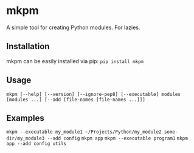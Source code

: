 # mkpm
A simple tool for creating Python modules. For lazies.

## Installation
mkpm can be easily installed via pip:
`pip install mkpm`

## Usage
`mkpm [--help] [--version] [--ignore-pep8] [--executable] modules [modules ...] [--add [file-names [file-names ...]]]`

## Examples
`mkpm --executable my_module1 ~/Projects/Python/my_module2 some-dir/my_module3 --add config`
`mkpm app`
`mkpm --executable program1`
`mkpm app --add config utils`

